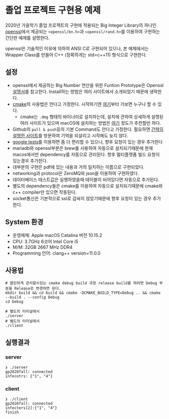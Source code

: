 # 졸업 프로젝트 구현용 예제

2020년 가을학기 졸업 프로젝트의 구현에 적용되는 Big Integer Library의 하나인 [openssl](https://www.openssl.org)에서 제공되는 `<openssl/bn.h>`과 `<openssl/rand.h>`를 이용하여 구현하는 간단한 예제를 설명한다.

openssl은 기술적인 이유에 의하여 ANSI C로 구현되어 있으나, 본 예제에서는 Wrapper Class를 만들어 C++ (정확하게는 std=c++11) 형식으로 구현한다.

## 설정
* openssl에서 제공하는 Big Number 연산을 위한 Funtion Prototype은 Openssl [설명서](https://www.openssl.org/docs/man1.0.2/man3/bn.html)를 참고한다. Install하는 방법은 여러 사이트에서 소개되었기 때문에 생략한다.
* [cmake](https://cmake.org)의 사용법은 안다고 가정한다. 시작하기엔 [여기](https://eunmink.tistory.com/6)부터 가보면 누구나 할 수 있다.
    - cmake는 `.dmg` 형태의 바이너리로 설치하는데, 설치에 관하여 상세하게 설명된 여러 사이트가 있으며 macOS에 설치하는 방법은 [여기](https://tudat.tudelft.nl/installation/setupDevMacOs.html) 정도가 추천할만 하다.
* Github의 `pull & push`등의 기본 Command도 안다고 가정한다. 필요하면 [간략히 설명한 사이트](https://medium.com/@pks2974/자주-사용하는-기초-git-명령어-정리하기-533b3689db81)를 방문하여 기억을 되살리고 시작해도 늦지 않다.
* [google tests](https://github.com/google/googletest)를 이용하면 좀 더 편리할 수 있으나, 향후 요청이 있는 경우 추가한다
* mariadb와 openssl부분은 brew를 사용하여 자동으로 설치되기때문에 현재 macos에서만 dependency를 자동으로 관리된다. 향후 멀티플랫폼 빌드 요청이 있는경우 추가한다.
* 대부분의 구현은 pdf에 있는 내용과 거의 일치하는 이름으로 구현되었다.
* networking과 protocol은 ZeroMQ와 json을 이용하여 구현하였다.
* 데이터베이스 테스트값은 실행하였을때 테이블이 비어있다면 자동으로 추가된다.
* 별도의 dependency들은 cmake를 이용하여 자동으로 설치되기때문에 cmake와 c++ compiler만 있으면 작동된다.
* socket통신은 기본적으로 ssl로 감싸지 않았기때문에 향후 요청이 있는 경우 추가한다.

## System 환경
- 운영체제: Apple  macOS Catalina 버전 10.15.2
- CPU: 3.7GHz 6코어 Intel Core i5
- M/M: 32GB 2667 MHz DDR4
- Programming 언어: clang++ version=11.0.0

## 사용법
```console
# 클린하게 관리할수있는 cmake debug build 과정 release build를 하려면 Debug 부분을 Release로 변경하면 된다.
mkdir build && cd build && cmake -DCMAKE_BUILD_TYPE=Debug .. && cmake --build . --config Debug 
cd Debug

# 별도의 터미널에서
./server
# 별도의 터미널에서
./client
```
## 실행결과
### server
```console
❯ ./server
gp2020fall: connected
infecotrs: {"1", "4"}
```
### client
```console
❯ ./client
gp2020fall: connected
infecters[2]:{"1", "4"}
finish
```


<!---
<span style="font-family: Courier;">brew install openssl</span>
-->
